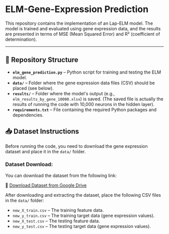 # ELM-Gene-Expression Prediction

This repository contains the implementation of an Lap-ELM model.  The model is trained and evaluated using gene expression data, and the results are presented in terms of MSE (Mean Squared Error) and R² (coefficient of determination).

---

## 📂 Repository Structure

- **`elm_gene_prediction.py`** – Python script for training and testing the ELM model.
- **`data/`** – Folder where the gene expression data files (CSV) should be placed (see below).
- **`results/`** – Folder where the model's output (e.g., `elm_results_by_gene_10000.xlsx`) is saved. (The saved file is actually the results of running the code with 10,000 neurons in the hidden layer). 
- **`requirements.txt`** – File containing the required Python packages and dependencies.

## 📥 Dataset Instructions

Before running the code, you need to download the gene expression dataset and place it in the `data/` folder.

### Dataset Download:
You can download the dataset from the following link:

🔗 [Download Dataset from Google Drive](https://drive.google.com/file/d/1zVGeWnQtlE7yOcY-YEmd3du4Pm3-to2m/view?usp=sharing)

After downloading and extracting the dataset, place the following CSV files in the `data/` folder:

- `new_X_train.csv` – The training feature data.
- `new_y_train.csv` – The training target data (gene expression values).
- `new_X_test.csv` – The testing feature data.
- `new_y_test.csv` – The testing target data (gene expression values).
